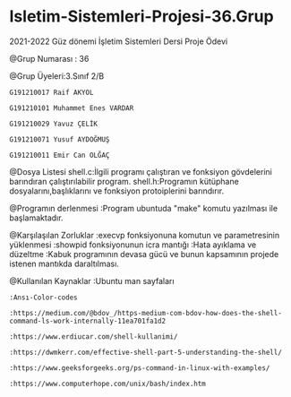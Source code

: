 # Isletim-Sistemleri-Projesi-36.Grup
2021-2022 Güz dönemi İşletim Sistemleri Dersi Proje Ödevi

@Grup Numarası : 36

@Grup Üyeleri:3.Sınıf 2/B

	G191210017 Raif AKYOL
	
	G191210101 Muhammet Enes VARDAR	
	
	G191210029 Yavuz ÇELİK	
	
	G191210071 Yusuf AYDOĞMUŞ
	
	G191210011 Emir Can OLĞAÇ

@Dosya Listesi
	shell.c:İlgili programı çalıştıran ve fonksiyon gövdelerini barındıran çalıştırılabilir program.
	shell.h:Programın kütüphane dosyalarını,başlıklarını ve fonksiyon protoiplerini barındırır.

@Programın derlenmesi
	:Program ubuntuda "make" komutu yazılması ile başlamaktadır.

@Karşılaşılan Zorluklar
	:execvp fonksiyonuna komutun ve parametresinin yüklenmesi
	:showpid fonksiyonunun icra mantığı 
	:Hata ayıklama ve düzeltme
	:Kabuk programının devasa gücü ve bunun kapsamının projede istenen mantıkda daraltılması.

@Kullanılan Kaynaklar
	:Ubuntu man sayfaları
	
	:Ansı-Color-codes
	
	:https://medium.com/@bdov_/https-medium-com-bdov-how-does-the-shell-command-ls-work-internally-11ea701fa1d2
	
	:https://www.erdiucar.com/shell-kullanimi/
	
	:https://dwmkerr.com/effective-shell-part-5-understanding-the-shell/
	
	:https://www.geeksforgeeks.org/ps-command-in-linux-with-examples/
	
	:https://www.computerhope.com/unix/bash/index.htm
